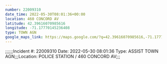 ```yaml
---
number: 22009310
date_time: 2022-05-30T08:01:36+00:00
location: 460 CONCORD AV
latitude: 42.39616070985616
longitude: -71.17770145236408
type: TOWN AGN
google_maps_link: https://maps.google.com/?q=42.39616070985616,-71.17770145236408
---
```


;;;;;;Incident #: 22009310   Date: 2022-05-30 08:01:36   Type: ASSIST TOWN AGN;;;Location: POLICE STATION / 460 CONCORD AV;;;
